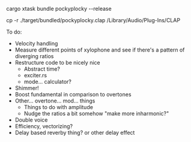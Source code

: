 cargo xtask bundle pockyplocky --release

cp -r ./target/bundled/pockyplocky.clap /Library/Audio/Plug-Ins/CLAP

To do:

- Velocity handling
- Measure different points of xylophone and see if there's a pattern of diverging ratios
- Restructure code to be nicely nice
  - Abstract time?
  - exciter.rs
  - mode... calculator?
- Shimmer!
- Boost fundamental in comparison to overtones
- Other... overtone... mod... things
  - Things to do with amplitude
  - Nudge the ratios a bit somehow "make more inharmonic?"
- Double voice
- Efficiency, vectorizing?
- Delay based reverby thing? or other delay effect
